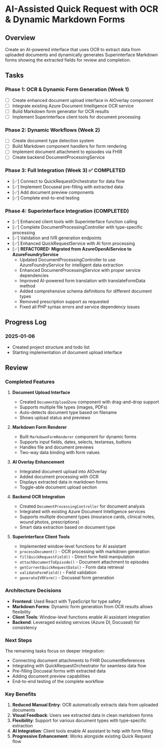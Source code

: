 # AI-Assisted Quick Request with OCR & Dynamic Markdown Forms

## Overview

Create an AI-powered interface that uses OCR to extract data from uploaded documents and dynamically generates Superinterface Markdown forms showing the extracted fields for review and completion.

## Tasks

### Phase 1: OCR & Dynamic Form Generation (Week 1)

- [ ] Create enhanced document upload interface in AIOverlay component
- [ ] Integrate existing Azure Document Intelligence OCR service
- [ ] Build Markdown form generator for OCR results
- [ ] Implement Superinterface client tools for document processing

### Phase 2: Dynamic Workflows (Week 2)

- [ ] Create document type detection system
- [ ] Build Markdown component handlers for form rendering
- [ ] Implement document attachment to episodes via FHIR
- [ ] Create backend DocumentProcessingService

### Phase 3: Full Integration (Week 3) ✅ COMPLETED

- [✅] Connect to QuickRequestOrchestrator for data flow
- [✅] Implement Docuseal pre-filling with extracted data
- [✅] Add document preview components
- [✅] Complete end-to-end testing

### Phase 4: Superinterface Integration (COMPLETED)

- [✅] Enhanced client tools with Superinterface function calling
- [✅] Complete DocumentProcessingController with type-specific processing
- [✅] Validation and IVR generation endpoints
- [✅] Enhanced QuickRequestService with AI form processing
- [✅] **REFACTORED: Migrated from AzureOpenAiService to AzureFoundryService**
  - Updated DocumentProcessingController to use AzureFoundryService for intelligent data extraction
  - Enhanced DocumentProcessingService with proper service dependencies
  - Improved AI-powered form translation with translateFormData method
  - Added comprehensive schema definitions for different document types
  - Removed prescription support as requested
  - Fixed all PHP syntax errors and service dependency issues

## Progress Log

### 2025-01-06

- Created project structure and todo list
- Starting implementation of document upload interface

## Review

### Completed Features

1. **Document Upload Interface**
   - Created `DocumentUploadZone` component with drag-and-drop support
   - Supports multiple file types (images, PDFs)
   - Auto-detects document type based on filename
   - Shows upload status and previews

2. **Markdown Form Renderer**
   - Built `MarkdownFormRenderer` component for dynamic forms
   - Supports input fields, dates, selects, textareas, buttons
   - Handles file and document previews
   - Two-way data binding with form values

3. **AI Overlay Enhancement**
   - Integrated document upload into AIOverlay
   - Added document processing with OCR
   - Displays extracted data in markdown forms
   - Toggle-able document upload section

4. **Backend OCR Integration**
   - Created `DocumentProcessingController` for document analysis
   - Integrated with existing Azure Document Intelligence services
   - Supports multiple document types (insurance cards, clinical notes, wound photos, prescriptions)
   - Smart data extraction based on document type

5. **Superinterface Client Tools**
   - Implemented window-level functions for AI assistant
   - `processDocument()` - OCR processing with markdown generation
   - `fillQuickRequestField()` - Direct form field manipulation
   - `attachDocumentToEpisode()` - Document attachment to episodes
   - `getCurrentQuickRequestData()` - Form data retrieval
   - `validateFormField()` - Field validation
   - `generateIVRForm()` - Docuseal form generation

### Architecture Decisions

- **Frontend**: Used React with TypeScript for type safety
- **Markdown Forms**: Dynamic form generation from OCR results allows flexibility
- **Client Tools**: Window-level functions enable AI assistant integration
- **Backend**: Leveraged existing services (Azure DI, Docuseal) for consistency

### Next Steps

The remaining tasks focus on deeper integration:

- Connecting document attachments to FHIR DocumentReferences
- Integrating with QuickRequestOrchestrator for seamless data flow
- Pre-filling Docuseal forms with extracted data
- Adding document preview capabilities
- End-to-end testing of the complete workflow

### Key Benefits

1. **Reduced Manual Entry**: OCR automatically extracts data from uploaded documents
2. **Visual Feedback**: Users see extracted data in clean markdown forms
3. **Flexibility**: Support for various document types with type-specific extraction
4. **AI Integration**: Client tools enable AI assistant to help with form filling
5. **Progressive Enhancement**: Works alongside existing Quick Request flow
